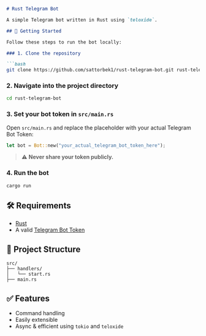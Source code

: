 ````markdown
# Rust Telegram Bot

A simple Telegram bot written in Rust using `teloxide`.

## 🚀 Getting Started

Follow these steps to run the bot locally:

### 1. Clone the repository

```bash
git clone https://github.com/sattorbek1/rust-telegram-bot.git rust-telegram-bot
````

### 2. Navigate into the project directory

```bash
cd rust-telegram-bot
```

### 3. Set your bot token in `src/main.rs`

Open `src/main.rs` and replace the placeholder with your actual Telegram Bot Token:

```rust
let bot = Bot::new("your_actual_telegram_bot_token_here");
```

> ⚠️ **Never share your token publicly.**

### 4. Run the bot

```bash
cargo run
```

## 🛠 Requirements

* [Rust](https://www.rust-lang.org/tools/install)
* A valid [Telegram Bot Token](https://t.me/BotFather)

## 📂 Project Structure

```
src/
├── handlers/
│   └── start.rs
├── main.rs
```

## ✅ Features

* Command handling
* Easily extensible
* Async & efficient using `tokio` and `teloxide`